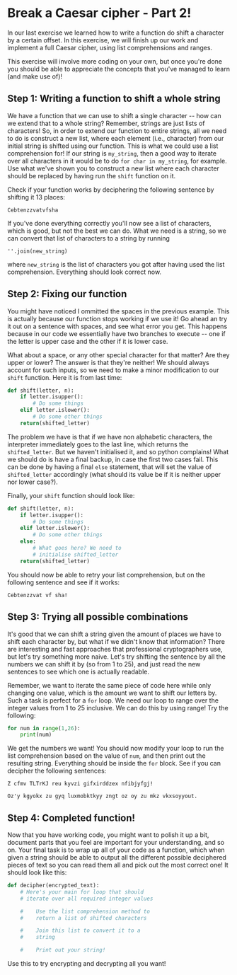 # Break a Caesar cipher - Part 2!

In our last exercise we learned how to write a function do shift a character by a certain offset. In this exercise, we will finish up our work and implement a full Caesar cipher, using list comprehensions and ranges.

This exercise will involve more coding on your own, but once you're done you should be able to appreciate the concepts that you've managed to learn (and make use of)!

## Step 1: Writing a function to shift a whole string

We have a function that we can use to shift a single character -- how can we extend that to a whole string? Remember, strings are just lists of characters! So, in order to extend our function to entire strings, all we need to do is construct a new list, where each element (i.e., character) from our initial string is shifted using our function. This is what we could use a list comprehension for! If our string is `my_string`, then a good way to iterate over all characters in it would be to do `for char in my_string`, for example. Use what we've shown you to construct a new list where each character should be replaced by having run the `shift` function on it.

Check if your function works by deciphering the following sentence by shifting it 13 places:

  `Cebtenzzvatvfsha`

If you've done everything correctly you'll now see a list of characters, which is good, but not the best we can do. What we need is a string, so we can convert that list of characters to a string by running

  `''.join(new_string)`

where `new_string` is the list of characters you got after having used the list comprehension. Everything should look correct now.

## Step 2: Fixing our function

You might have noticed I ommitted the spaces in the previous example. This is actually because our function stops working if we use it! Go ahead an try it out on a sentence with spaces, and see what error you get. This happens because in our code we essentially have two branches to execute -- one if the letter is upper case and the other if it is lower case.

What about a space, or any other special character for that matter? Are they upper or lower? The answer is that they're neither! We should always account for such inputs, so we need to make a minor modification to our `shift` function. Here it is from last time:

  ```python
  def shift(letter, n):
      if letter.isupper():
          # Do some things
      elif letter.islower():
          # Do some other things
      return(shifted_letter)
  ```

The problem we have is that if we have non alphabetic characters, the interpreter immediately goes to the last line, which returns the `shifted_letter`. But we haven't initialised it, and so python complains! What we should do is have a final backup, in case the first two cases fail. This can be done by having a final `else` statement, that will set the value of `shifted_letter` accordingly (what should its value be if it is neither upper nor lower case?).

Finally, your `shift` function should look like:

  ```python
  def shift(letter, n):
      if letter.isupper():
          # Do some things
      elif letter.islower():
          # Do some other things
      else:
          # What goes here? We need to
          # initialise shifted_letter
      return(shifted_letter)
  ```
You should now be able to retry your list comprehension, but on the following sentence and see if it works:

  `Cebtenzzvat vf sha!`

## Step 3: Trying all possible combinations 

It's good that we can shift a string given the amount of places we have to shift each character by, but what if we didn't know that information? There are interesting and fast approaches that professional cryptographers use, but let's try something more naive. Let's try shifting the sentence by all the numbers we can shift it by (so from 1 to 25), and just read the new sentences to see which one is actually readable.

Remember, we want to iterate the same piece of code here while only changing one value, which is the amount we want to shift our letters by. Such a task is perfect for a `for` loop. We need our loop to range over the integer values from 1 to 25 inclusive. We can do this by using range! Try the following:

  ```python
  for num in range(1,26):
      print(num)
  ```

We get the numbers we want! You should now modify your loop to run the list comprehension based on the value of `num`, and then print out the resulting string. Everything should be inside the `for` block. See if you can decipher the following sentences:

`Z cfmv TLTrKJ reu kyvzi gifxirddzex nfibjyfgj!`

`Oz'y kgyokx zu gyq luxmobktkyy zngt oz oy zu mkz vkxsoyyout.`


## Step 4: Completed function!

Now that you have working code, you might want to polish it up a bit, document parts that you feel are important for your understanding, and so on. Your final task is to wrap up all of your code as a function, which when given a string should be able to output all the different possible deciphered pieces of text so you can read them all and pick out the most correct one! It should look like this:

  ```python
  def decipher(encrypted_text):
      # Here's your main for loop that should
      # iterate over all required integer values

      #    Use the list comprehension method to
      #    return a list of shifted characters

      #    Join this list to convert it to a
      #    string

      #    Print out your string!
  ```
Use this to try encrypting and decrypting all you want!
